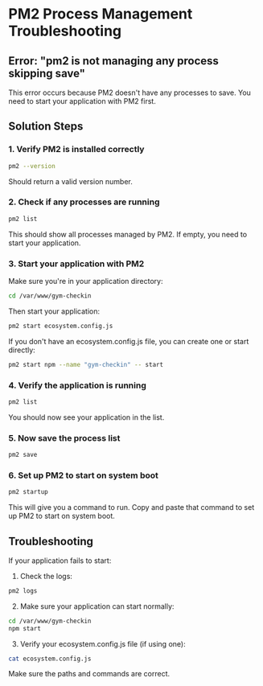 # PM2 Process Management Troubleshooting

## Error: "pm2 is not managing any process skipping save"

This error occurs because PM2 doesn't have any processes to save. You need to start your application with PM2 first.

## Solution Steps

### 1. Verify PM2 is installed correctly

```bash
pm2 --version
```

Should return a valid version number.

### 2. Check if any processes are running

```bash
pm2 list
```

This should show all processes managed by PM2. If empty, you need to start your application.

### 3. Start your application with PM2

Make sure you're in your application directory:

```bash
cd /var/www/gym-checkin
```

Then start your application:

```bash
pm2 start ecosystem.config.js
```

If you don't have an ecosystem.config.js file, you can create one or start directly:

```bash
pm2 start npm --name "gym-checkin" -- start
```

### 4. Verify the application is running

```bash
pm2 list
```

You should now see your application in the list.

### 5. Now save the process list

```bash
pm2 save
```

### 6. Set up PM2 to start on system boot

```bash
pm2 startup
```

This will give you a command to run. Copy and paste that command to set up PM2 to start on system boot.

## Troubleshooting

If your application fails to start:

1. Check the logs:
```bash
pm2 logs
```

2. Make sure your application can start normally:
```bash
cd /var/www/gym-checkin
npm start
```

3. Verify your ecosystem.config.js file (if using one):
```bash
cat ecosystem.config.js
```

Make sure the paths and commands are correct.
